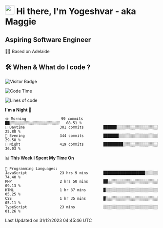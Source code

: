 <h1><img src="https://emojis.slackmojis.com/emojis/images/1531849430/4246/blob-sunglasses.gif?1531849430" width="30"/> Hi there, I'm Yogeshvar - aka Maggie</h1>

## Aspiring Software Engineer
🏂🏻  Based on Adelaide 

## 🛠 When & What do I code ?  

![Visitor Badge](https://visitor-badge.feriirawann.repl.co?username=yogeshvar&repo=yogeshvar&label=Visitors&style=plastic&color=%23457BFF&contentType=svg)

<!--START_SECTION:waka-->
![Code Time](http://img.shields.io/badge/Code%20Time-2%2C483%20hrs%2027%20mins-blue)

![Lines of code](https://img.shields.io/badge/From%20Hello%20World%20I%27ve%20Written-4.0%20million%20lines%20of%20code-blue)

**I'm a Night 🦉** 

```text
🌞 Morning                99 commits          ██░░░░░░░░░░░░░░░░░░░░░░░   08.51 % 
🌆 Daytime                301 commits         ██████░░░░░░░░░░░░░░░░░░░   25.88 % 
🌃 Evening                344 commits         ███████░░░░░░░░░░░░░░░░░░   29.58 % 
🌙 Night                  419 commits         █████████░░░░░░░░░░░░░░░░   36.03 % 
```


📊 **This Week I Spent My Time On** 

```text
💬 Programming Languages: 
JavaScript               23 hrs 9 mins       ███████████████████░░░░░░   74.40 % 
PHP                      2 hrs 50 mins       ██░░░░░░░░░░░░░░░░░░░░░░░   09.13 % 
HTML                     1 hr 37 mins        █░░░░░░░░░░░░░░░░░░░░░░░░   05.25 % 
CSS                      1 hr 35 mins        █░░░░░░░░░░░░░░░░░░░░░░░░   05.11 % 
TypeScript               23 mins             ░░░░░░░░░░░░░░░░░░░░░░░░░   01.26 % 
```


 Last Updated on 31/12/2023 04:45:46 UTC
<!--END_SECTION:waka-->
